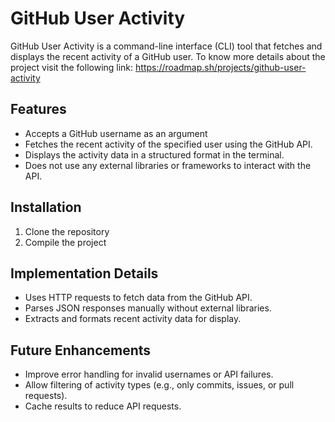 # GitHub User Activity

GitHub User Activity is a command-line interface (CLI) tool that fetches and displays the recent activity of a GitHub user.
To know more details about the project visit the following link: https://roadmap.sh/projects/github-user-activity

## Features
- Accepts a GitHub username as an argument
- Fetches the recent activity of the specified user using the GitHub API.
- Displays the activity data in a structured format in the terminal.
- Does not use any external libraries or frameworks to interact with the API.

## Installation
1. Clone the repository
2. Compile the project

## Implementation Details
- Uses HTTP requests to fetch data from the GitHub API.
- Parses JSON responses manually without external libraries.
- Extracts and formats recent activity data for display.

## Future Enhancements
- Improve error handling for invalid usernames or API failures.
- Allow filtering of activity types (e.g., only commits, issues, or pull requests).
- Cache results to reduce API requests.
